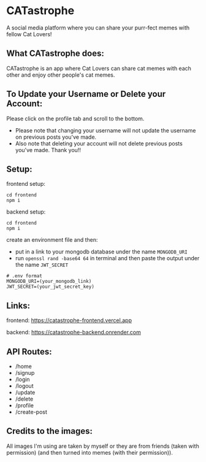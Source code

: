 # CATastrophe
A social media platform where you can share your purr-fect memes with fellow Cat Lovers!

## What CATastrophe does:
CATastrophe is an app where Cat Lovers can share cat memes with each other and enjoy other people's cat memes.

## To Update your Username or Delete your Account:
Please click on the profile tab and scroll to the bottom.
- Please note that changing your username will not update the username on previous posts you've made.
- Also note that deleting your account will not delete previous posts you've made.
Thank you!!

## Setup:
frontend setup:
```
cd frontend
npm i
```


backend setup:
```
cd frontend
npm i
```
create an environment file and then:
- put in a link to your mongodb database under the name ```MONGODB_URI```
- run ```openssl rand -base64 64``` in terminal and then paste the output under the name ```JWT_SECRET```

```
# .env format
MONGODB_URI=(your_mongodb_link)
JWT_SECRET=(your_jwt_secret_key)
```

## Links:
frontend: https://catastrophe-frontend.vercel.app

backend: https://catastrophe-backend.onrender.com

## API Routes:
- /home
- /signup
- /login
- /logout
- /update
- /delete
- /profile
- /create-post

## Credits to the images:
All images I'm using are taken by myself or they are from friends (taken with permission) (and then turned into memes (with their permission)).